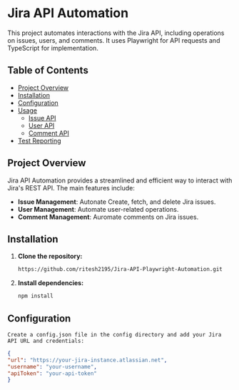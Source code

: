 # Jira API Automation

This project automates interactions with the Jira API, including operations on issues, users, and comments. It uses Playwright for API requests and TypeScript for implementation.

## Table of Contents

- [Project Overview](#project-overview)
- [Installation](#installation)
- [Configuration](#configuration)
- [Usage](#usage)
  - [Issue API](#issue-api)
  - [User API](#user-api)
  - [Comment API](#comment-api)
- [Test Reporting](#test-reporting)
## Project Overview

Jira API Automation provides a streamlined and efficient way to interact with Jira's REST API. The main features include:

- **Issue Management**: Autonate Create, fetch, and delete Jira issues.
- **User Management**: Automate user-related operations.
- **Comment Management**: Auromate comments on Jira issues.

## Installation

1. **Clone the repository:**

   ```bash
   https://github.com/ritesh2195/Jira-API-Playwright-Automation.git
2. **Install dependencies:**

   ```bash
   npm install
 ## Configuration

    Create a config.json file in the config directory and add your Jira API URL and credentials:
  ```json
{
  "url": "https://your-jira-instance.atlassian.net",
  "username": "your-username",
  "apiToken": "your-api-token"
}
